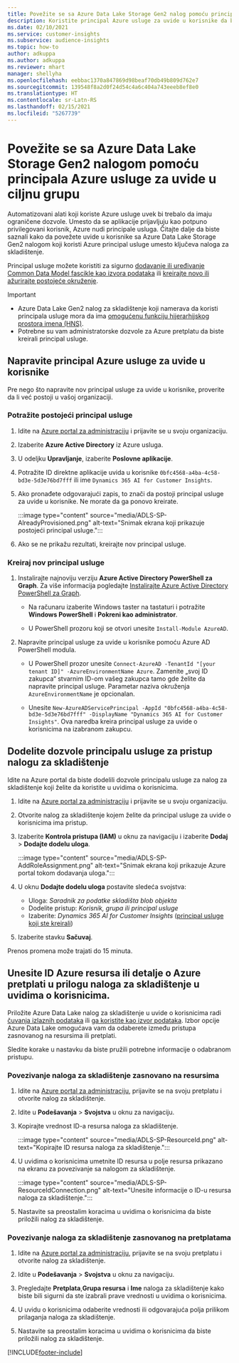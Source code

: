 ```yaml
---
title: Povežite se sa Azure Data Lake Storage Gen2 nalog pomoću principala usluge
description: Koristite principal Azure usluge za uvide u korisnike da biste se povezali sa sopstvenim jezerom podataka kada ga priložite uvidima u korisnike.
ms.date: 02/10/2021
ms.service: customer-insights
ms.subservice: audience-insights
ms.topic: how-to
author: adkuppa
ms.author: adkuppa
ms.reviewer: mhart
manager: shellyha
ms.openlocfilehash: eebbac1370a847869d98beaf70db49b809d762e7
ms.sourcegitcommit: 139548f8a2d0f24d54c4a6c404a743eeeb8ef8e0
ms.translationtype: HT
ms.contentlocale: sr-Latn-RS
ms.lasthandoff: 02/15/2021
ms.locfileid: "5267739"
---
```

# <a name="connect-to-an-azure-data-lake-storage-gen2-account-with-an-azure-service-principal-for-audience-insights"></a>Povežite se sa Azure Data Lake Storage Gen2 nalogom pomoću principala Azure usluge za uvide u ciljnu grupu

Automatizovani alati koji koriste Azure usluge uvek bi trebalo da imaju ograničene dozvole. Umesto da se aplikacije prijavljuju kao potpuno privilegovani korisnik, Azure nudi principale usluga. Čitajte dalje da biste saznali kako da povežete uvide u korisnike sa Azure Data Lake Storage Gen2 nalogom koji koristi Azure principal usluge umesto ključeva naloga za skladištenje. 

Principal usluge možete koristiti za sigurno [dodavanje ili uređivanje Common Data Model fascikle kao izvora podataka](connect-common-data-model.md) ili [kreirajte novo ili ažurirajte postojeće okruženje](manage-environments.md#create-an-environment-in-an-existing-organization).

> [!IMPORTANT]
> - Azure Data Lake Gen2 nalog za skladištenje koji namerava da koristi principala usluge mora da ima [omogućenu funkciju hijerarhijskog prostora imena (HNS)](https://docs.microsoft.com/azure/storage/blobs/data-lake-storage-namespace).
> - Potrebne su vam administratorske dozvole za Azure pretplatu da biste kreirali principal usluge.

## <a name="create-azure-service-principal-for-audience-insights"></a>Napravite principal Azure usluge za uvide u korisnike

Pre nego što napravite nov principal usluge za uvide u korisnike, proverite da li već postoji u vašoj organizaciji.

### <a name="look-for-an-existing-service-principal"></a>Potražite postojeći principal usluge

1. Idite na [Azure portal za administraciju](https://portal.azure.com) i prijavite se u svoju organizaciju.

2. Izaberite **Azure Active Directory** iz Azure usluga.

3. U odeljku **Upravljanje**, izaberite **Poslovne aplikacije**.

4. Potražite ID direktne aplikacije uvida u korisnike `0bfc4568-a4ba-4c58-bd3e-5d3e76bd7fff` ili ime `Dynamics 365 AI for Customer Insights`.

5. Ako pronađete odgovarajući zapis, to znači da postoji principal usluge za uvide u korisnike. Ne morate da ga ponovo kreirate.
   
   :::image type="content" source="media/ADLS-SP-AlreadyProvisioned.png" alt-text="Snimak ekrana koji prikazuje postojeći principal usluge.":::
   
6. Ako se ne prikažu rezultati, kreirajte nov principal usluge.

### <a name="create-a-new-service-principal"></a>Kreiraj nov principal usluge

1. Instalirajte najnoviju verziju **Azure Active Directory PowerShell za Graph**. Za više informacija pogledajte [Instalirajte Azure Active Directory PowerShell za Graph](https://docs.microsoft.com/powershell/azure/active-directory/install-adv2).
   - Na računaru izaberite Windows taster na tastaturi i potražite **Windows PowerShell** i **Pokreni kao administrator**.
   
   - U PowerShell prozoru koji se otvori unesite `Install-Module AzureAD`.

2. Napravite principal usluge za uvide u korisnike pomoću Azure AD PowerShell modula.
   - U PowerShell prozor unesite `Connect-AzureAD -TenantId "[your tenant ID]" -AzureEnvironmentName Azure`. Zamenite „svoj ID zakupca“ stvarnim ID-om vašeg zakupca tamo gde želite da napravite principal usluge. Parametar naziva okruženja `AzureEnvironmentName` je opcionalan.
  
   - Unesite `New-AzureADServicePrincipal -AppId "0bfc4568-a4ba-4c58-bd3e-5d3e76bd7fff" -DisplayName "Dynamics 365 AI for Customer Insights"`. Ova naredba kreira principal usluge za uvide o korisnicima na izabranom zakupcu.  

## <a name="grant-permissions-to-the-service-principal-to-access-the-storage-account"></a>Dodelite dozvole principalu usluge za pristup nalogu za skladištenje

Idite na Azure portal da biste dodelili dozvole principalu usluge za nalog za skladištenje koji želite da koristite u uvidima o korisnicima.

1. Idite na [Azure portal za administraciju](https://portal.azure.com) i prijavite se u svoju organizaciju.

1. Otvorite nalog za skladištenje kojem želite da principal usluge za uvide o korisnicima ima pristup.

1. Izaberite **Kontrola pristupa (IAM)** u oknu za navigaciju i izaberite **Dodaj** > **Dodajte dodelu uloga**.
   
   :::image type="content" source="media/ADLS-SP-AddRoleAssignment.png" alt-text="Snimak ekrana koji prikazuje Azure portal tokom dodavanja uloga.":::
   
1. U oknu **Dodajte dodelu uloga** postavite sledeća svojstva:
   - Uloga: *Saradnik za podatke skladišta blob objekta*
   - Dodelite pristup: *Korisnik, grupa ili principal usluge*
   - Izaberite: *Dynamics 365 AI for Customer Insights* ([principal usluge koji ste kreirali](#create-a-new-service-principal))

1.  Izaberite stavku **Sačuvaj**.

Prenos promena može trajati do 15 minuta.

## <a name="enter-the-azure-resource-id-or-the-azure-subscription-details-in-the-storage-account-attachment-to-audience-insights"></a>Unesite ID Azure resursa ili detalje o Azure pretplati u prilogu naloga za skladištenje u uvidima o korisnicima.

Priložite Azure Data Lake nalog za skladištenje u uvide o korisnicima radi [čuvanja izlaznih podataka](manage-environments.md) ili [ga koristite kao izvor podataka](connect-common-data-service-lake.md). Izbor opcije Azure Data Lake omogućava vam da odaberete između pristupa zasnovanog na resursima ili pretplati.

Sledite korake u nastavku da biste pružili potrebne informacije o odabranom pristupu.

### <a name="resource-based-storage-account-connection"></a>Povezivanje naloga za skladištenje zasnovano na resursima

1. Idite na [Azure portal za administraciju](https://portal.azure.com), prijavite se na svoju pretplatu i otvorite nalog za skladištenje.

1. Idite u **Podešavanja** > **Svojstva** u oknu za navigaciju.

1. Kopirajte vrednost ID-a resursa naloga za skladištenje.

   :::image type="content" source="media/ADLS-SP-ResourceId.png" alt-text="Kopirajte ID resursa naloga za skladištenje.":::

1. U uvidima o korisnicima umetnite ID resursa u polje resursa prikazano na ekranu za povezivanje sa nalogom za skladištenje.

   :::image type="content" source="media/ADLS-SP-ResourceIdConnection.png" alt-text="Unesite informacije o ID-u resursa naloga za skladištenje.":::   
   
1. Nastavite sa preostalim koracima u uvidima o korisnicima da biste priložili nalog za skladištenje.

### <a name="subscription-based-storage-account-connection"></a>Povezivanje naloga za skladištenje zasnovanog na pretplatama

1. Idite na [Azure portal za administraciju](https://portal.azure.com), prijavite se na svoju pretplatu i otvorite nalog za skladištenje.

1. Idite u **Podešavanja** > **Svojstva** u oknu za navigaciju.

1. Pregledajte **Pretplata**,**Grupa resursa** i **Ime** naloga za skladištenje kako biste bili sigurni da ste izabrali prave vrednosti u uvidima o korisnicima.

1. U uvidu o korisnicima odaberite vrednosti ili odgovarajuća polja prilikom prilaganja naloga za skladištenje.
   
1. Nastavite sa preostalim koracima u uvidima o korisnicima da biste priložili nalog za skladištenje.


[!INCLUDE[footer-include](../includes/footer-banner.md)]